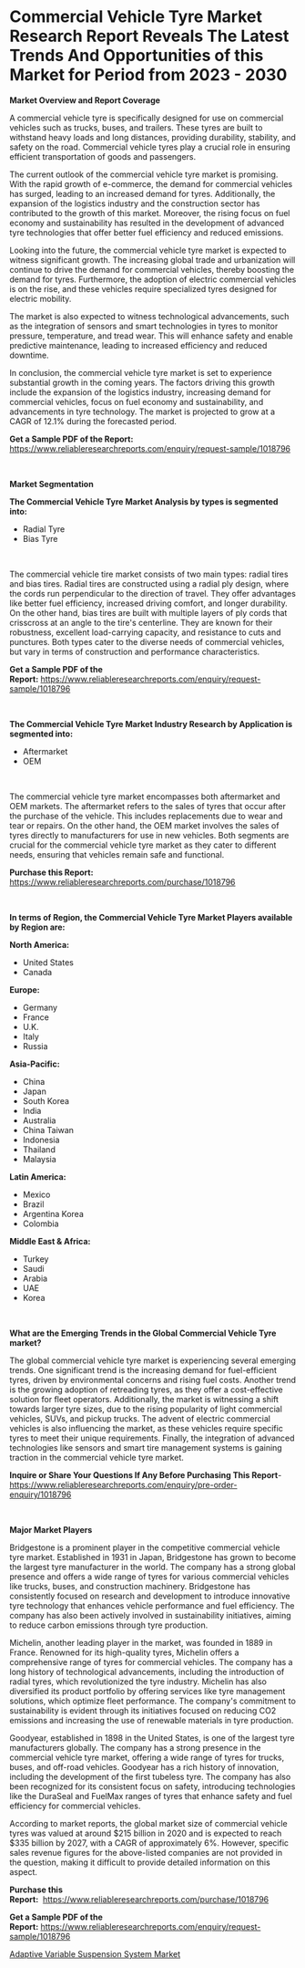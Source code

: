 <p><h1>Commercial Vehicle Tyre Market Research Report Reveals The Latest Trends And Opportunities of this Market for Period from 2023 - 2030</h1></p><p><strong>Market Overview and Report Coverage</strong></p>
<p><p>A commercial vehicle tyre is specifically designed for use on commercial vehicles such as trucks, buses, and trailers. These tyres are built to withstand heavy loads and long distances, providing durability, stability, and safety on the road. Commercial vehicle tyres play a crucial role in ensuring efficient transportation of goods and passengers.</p><p>The current outlook of the commercial vehicle tyre market is promising. With the rapid growth of e-commerce, the demand for commercial vehicles has surged, leading to an increased demand for tyres. Additionally, the expansion of the logistics industry and the construction sector has contributed to the growth of this market. Moreover, the rising focus on fuel economy and sustainability has resulted in the development of advanced tyre technologies that offer better fuel efficiency and reduced emissions.</p><p>Looking into the future, the commercial vehicle tyre market is expected to witness significant growth. The increasing global trade and urbanization will continue to drive the demand for commercial vehicles, thereby boosting the demand for tyres. Furthermore, the adoption of electric commercial vehicles is on the rise, and these vehicles require specialized tyres designed for electric mobility.</p><p>The market is also expected to witness technological advancements, such as the integration of sensors and smart technologies in tyres to monitor pressure, temperature, and tread wear. This will enhance safety and enable predictive maintenance, leading to increased efficiency and reduced downtime.</p><p>In conclusion, the commercial vehicle tyre market is set to experience substantial growth in the coming years. The factors driving this growth include the expansion of the logistics industry, increasing demand for commercial vehicles, focus on fuel economy and sustainability, and advancements in tyre technology. The market is projected to grow at a CAGR of 12.1% during the forecasted period.</p></p>
<p><strong>Get a Sample PDF of the Report:</strong> <a href="https://www.reliableresearchreports.com/enquiry/request-sample/1018796">https://www.reliableresearchreports.com/enquiry/request-sample/1018796</a></p>
<p>&nbsp;</p>
<p><strong>Market Segmentation</strong></p>
<p><strong>The Commercial Vehicle Tyre Market Analysis by types is segmented into:</strong></p>
<p><ul><li>Radial Tyre</li><li>Bias Tyre</li></ul></p>
<p>&nbsp;</p>
<p><p>The commercial vehicle tire market consists of two main types: radial tires and bias tires. Radial tires are constructed using a radial ply design, where the cords run perpendicular to the direction of travel. They offer advantages like better fuel efficiency, increased driving comfort, and longer durability. On the other hand, bias tires are built with multiple layers of ply cords that crisscross at an angle to the tire's centerline. They are known for their robustness, excellent load-carrying capacity, and resistance to cuts and punctures. Both types cater to the diverse needs of commercial vehicles, but vary in terms of construction and performance characteristics.</p></p>
<p><strong>Get a Sample PDF of the Report:</strong>&nbsp;<a href="https://www.reliableresearchreports.com/enquiry/request-sample/1018796">https://www.reliableresearchreports.com/enquiry/request-sample/1018796</a></p>
<p>&nbsp;</p>
<p><strong>The Commercial Vehicle Tyre Market Industry Research by Application is segmented into:</strong></p>
<p><ul><li>Aftermarket</li><li>OEM</li></ul></p>
<p>&nbsp;</p>
<p><p>The commercial vehicle tyre market encompasses both aftermarket and OEM markets. The aftermarket refers to the sales of tyres that occur after the purchase of the vehicle. This includes replacements due to wear and tear or repairs. On the other hand, the OEM market involves the sales of tyres directly to manufacturers for use in new vehicles. Both segments are crucial for the commercial vehicle tyre market as they cater to different needs, ensuring that vehicles remain safe and functional.</p></p>
<p><strong>Purchase this Report:</strong>&nbsp; <a href="https://www.reliableresearchreports.com/purchase/1018796">https://www.reliableresearchreports.com/purchase/1018796</a></p>
<p>&nbsp;</p>
<p><strong>In terms of Region, the Commercial Vehicle Tyre Market Players available by Region are:</strong></p>
<p>
    <p> <strong> North America: </strong>
        <ul>
            <li>United States</li>
            <li>Canada</li>
        </ul>
        </p> 
    <p> <strong> Europe: </strong>
        <ul>
            <li>Germany</li>
            <li>France</li>
            <li>U.K.</li>
            <li>Italy</li>
            <li>Russia</li>
        </ul>
        </p> 
    <p> <strong> Asia-Pacific: </strong>
        <ul>
            <li>China</li>
            <li>Japan</li>
            <li>South Korea</li>
            <li>India</li>
            <li>Australia</li>
            <li>China Taiwan</li>
            <li>Indonesia</li>
            <li>Thailand</li>
            <li>Malaysia</li>
        </ul>
        </p> 
    <p> <strong> Latin America: </strong>
        <ul>
            <li>Mexico</li>
            <li>Brazil</li>
            <li>Argentina Korea</li>
            <li>Colombia</li>
        </ul>
        </p> 
    <p> <strong> Middle East & Africa: </strong>
        <ul>
            <li>Turkey</li>
            <li>Saudi</li>
            <li>Arabia</li>
            <li>UAE</li>
            <li>Korea</li>
        </ul>
    </p>
    </p>
<p>&nbsp;</p>
<p><strong>What are the Emerging Trends in the Global Commercial Vehicle Tyre market?</strong></p>
<p><p>The global commercial vehicle tyre market is experiencing several emerging trends. One significant trend is the increasing demand for fuel-efficient tyres, driven by environmental concerns and rising fuel costs. Another trend is the growing adoption of retreading tyres, as they offer a cost-effective solution for fleet operators. Additionally, the market is witnessing a shift towards larger tyre sizes, due to the rising popularity of light commercial vehicles, SUVs, and pickup trucks. The advent of electric commercial vehicles is also influencing the market, as these vehicles require specific tyres to meet their unique requirements. Finally, the integration of advanced technologies like sensors and smart tire management systems is gaining traction in the commercial vehicle tyre market.</p></p>
<p><strong>Inquire or Share Your Questions If Any Before Purchasing This Report</strong>- <a href="https://www.reliableresearchreports.com/enquiry/pre-order-enquiry/1018796">https://www.reliableresearchreports.com/enquiry/pre-order-enquiry/1018796</a></p>
<p>&nbsp;</p>
<p><strong>Major Market Players</strong></p>
<p><p>Bridgestone is a prominent player in the competitive commercial vehicle tyre market. Established in 1931 in Japan, Bridgestone has grown to become the largest tyre manufacturer in the world. The company has a strong global presence and offers a wide range of tyres for various commercial vehicles like trucks, buses, and construction machinery. Bridgestone has consistently focused on research and development to introduce innovative tyre technology that enhances vehicle performance and fuel efficiency. The company has also been actively involved in sustainability initiatives, aiming to reduce carbon emissions through tyre production.</p><p>Michelin, another leading player in the market, was founded in 1889 in France. Renowned for its high-quality tyres, Michelin offers a comprehensive range of tyres for commercial vehicles. The company has a long history of technological advancements, including the introduction of radial tyres, which revolutionized the tyre industry. Michelin has also diversified its product portfolio by offering services like tyre management solutions, which optimize fleet performance. The company's commitment to sustainability is evident through its initiatives focused on reducing CO2 emissions and increasing the use of renewable materials in tyre production.</p><p>Goodyear, established in 1898 in the United States, is one of the largest tyre manufacturers globally. The company has a strong presence in the commercial vehicle tyre market, offering a wide range of tyres for trucks, buses, and off-road vehicles. Goodyear has a rich history of innovation, including the development of the first tubeless tyre. The company has also been recognized for its consistent focus on safety, introducing technologies like the DuraSeal and FuelMax ranges of tyres that enhance safety and fuel efficiency for commercial vehicles.</p><p>According to market reports, the global market size of commercial vehicle tyres was valued at around $215 billion in 2020 and is expected to reach $335 billion by 2027, with a CAGR of approximately 6%. However, specific sales revenue figures for the above-listed companies are not provided in the question, making it difficult to provide detailed information on this aspect.</p></p>
<p><strong>Purchase this Report:</strong>&nbsp;&nbsp;<a href="https://www.reliableresearchreports.com/purchase/1018796">https://www.reliableresearchreports.com/purchase/1018796</a></p>
<p></p>
<p><strong>Get a Sample PDF of the Report:</strong>&nbsp;<a href="https://www.reliableresearchreports.com/enquiry/request-sample/1018796">https://www.reliableresearchreports.com/enquiry/request-sample/1018796</a></p>
<p><p><a href="https://github.com/GroverBarry/Market-Research-Report-List-2/blob/main/adaptive-variable-suspension-system-market.md">Adaptive Variable Suspension System Market</a></p></p>